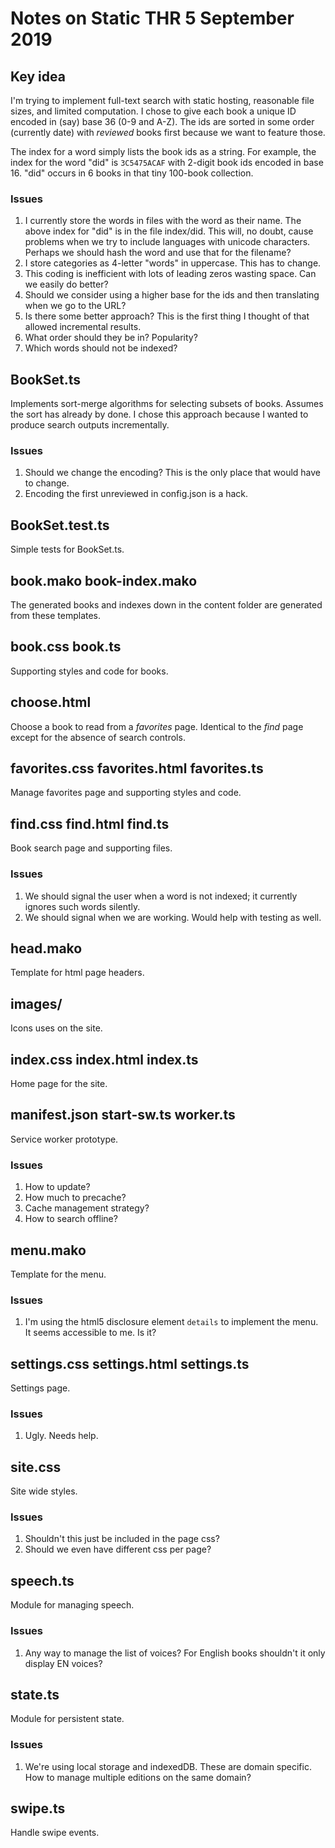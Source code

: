 # Notes on Static THR 5 September 2019

## Key idea

I'm trying to implement full-text search with static hosting, reasonable file
sizes, and limited computation. I chose to give each book a unique ID encoded in
(say) base 36 (0-9 and A-Z). The ids are sorted in some order (currently date)
with _reviewed_ books first because we want to feature those.

The index for a word simply lists the book ids as a string. For example, the
index for the word "did" is `3C5475ACAF` with 2-digit book ids encoded in
base 16. "did" occurs in 6 books in that tiny 100-book collection.

### Issues

1. I currently store the words in files with the word as their name. The above
   index for "did" is in the file index/did. This will, no doubt, cause problems
   when we try to include languages with unicode characters. Perhaps we should
   hash the word and use that for the filename?
2. I store categories as 4-letter "words" in uppercase. This has to change.
3. This coding is inefficient with lots of leading zeros wasting space. Can we
   easily do better?
4. Should we consider using a higher base for the ids and then translating when
   we go to the URL?
5. Is there some better approach? This is the first thing I thought of that
   allowed incremental results.
6. What order should they be in? Popularity?
7. Which words should not be indexed?

## BookSet.ts

Implements sort-merge algorithms for selecting subsets of books. Assumes the
sort has already by done. I chose this approach because I wanted to produce
search outputs incrementally.

### Issues

1. Should we change the encoding? This is the only place that would have to
   change.
2. Encoding the first unreviewed in config.json is a hack.

## BookSet.test.ts

Simple tests for BookSet.ts.

## book.mako book-index.mako

The generated books and indexes down in the content folder are generated from
these templates.

## book.css book.ts

Supporting styles and code for books.

## choose.html

Choose a book to read from a _favorites_ page. Identical to the _find_ page
except for the absence of search controls.

## favorites.css favorites.html favorites.ts

Manage favorites page and supporting styles and code.

## find.css find.html find.ts

Book search page and supporting files.

### Issues

1. We should signal the user when a word is not indexed; it currently ignores
   such words silently.
2. We should signal when we are working. Would help with testing as well.

## head.mako

Template for html page headers.

## images/

Icons uses on the site.

## index.css index.html index.ts

Home page for the site.

## manifest.json start-sw.ts worker.ts

Service worker prototype.

### Issues

1. How to update?
2. How much to precache?
3. Cache management strategy?
4. How to search offline?

## menu.mako

Template for the menu.

### Issues

1. I'm using the html5 disclosure element `details` to implement the menu. It
   seems accessible to me. Is it?

## settings.css settings.html settings.ts

Settings page.

### Issues

1. Ugly. Needs help.

## site.css

Site wide styles.

### Issues

1. Shouldn't this just be included in the page css?
2. Should we even have different css per page?

## speech.ts

Module for managing speech.

### Issues

1. Any way to manage the list of voices? For English books shouldn't it only
   display EN voices?

## state.ts

Module for persistent state.

### Issues

1. We're using local storage and indexedDB. These are domain specific. How to
   manage multiple editions on the same domain?

## swipe.ts

Handle swipe events.
